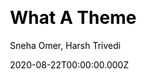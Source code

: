 ---
title: What A Theme
github: https://github.com/thedevslot/WhatATheme/
demo: https://thedevslot.github.io/WhatATheme/
author: Sneha Omer, Harsh Trivedi
date: 2020-08-22T00:00:00.000Z
ssg:
  - Jekyll
cms:
  - Markdown
category:
  - Blog
  - Portfolio
css:
  - Bulma
description: >-
  WhatATheme is a customizable Jekyll Portfolio theme which supports blogging.
  You can use this theme in order to create an elegant, fully responsive
  portfolio.
draft: false
publish_date: '2020-05-14T20:06:26Z'
update_date: '2022-01-06T12:40:06Z'
github_star: 137
github_fork: 328
---